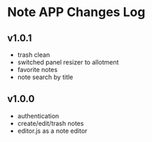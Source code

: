# Note APP Changes Log

## v1.0.1

- trash clean
- switched panel resizer to allotment
- favorite notes
- note search by title

## v1.0.0

- authentication
- create/edit/trash notes
- editor.js as a note editor
